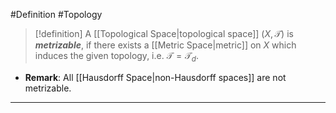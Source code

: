 #Definition #Topology 

> [!definition]
> A [[Topological Space|topological space]] $(X,\mathcal{T})$ is ***metrizable***, if there exists a [[Metric Space|metric]] on $X$ which induces the given topology, i.e. $\mathcal{T}=\mathcal{T}_{d}$.
- **Remark**: All [[Hausdorff Space|non-Hausdorff spaces]] are not metrizable.
---
